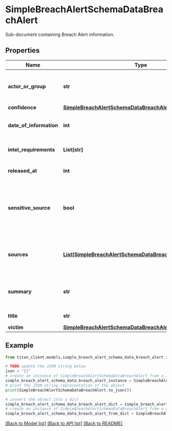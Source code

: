 # SimpleBreachAlertSchemaDataBreachAlert

Sub-document containing Breach Alert information.

## Properties

Name | Type | Description | Notes
------------ | ------------- | ------------- | -------------
**actor_or_group** | **str** | Name of the actor or the actor group behind the breach. | 
**confidence** | [**SimpleBreachAlertSchemaDataBreachAlertConfidence**](SimpleBreachAlertSchemaDataBreachAlertConfidence.md) |  | 
**date_of_information** | **int** | Breach Alert&#39;s date of information. | 
**intel_requirements** | **List[str]** | General Intel Requirements (GIR). | [optional] 
**released_at** | **int** | Breach Alert&#39;s release date. | 
**sensitive_source** | **bool** | Indicates if the document contains sensitive source derived information. | [optional] 
**sources** | [**List[SimpleBreachAlertSchemaDataBreachAlertSourcesInner]**](SimpleBreachAlertSchemaDataBreachAlertSourcesInner.md) | Sources for this alert, either from Titan or external &#x60;resources&#x60;. | [optional] 
**summary** | **str** | Breach Alert&#39;s summary - raw text in HTML format. | [optional] 
**title** | **str** | Breach Alert&#39;s title. | 
**victim** | [**SimpleBreachAlertSchemaDataBreachAlertVictim**](SimpleBreachAlertSchemaDataBreachAlertVictim.md) |  | 

## Example

```python
from titan_client.models.simple_breach_alert_schema_data_breach_alert import SimpleBreachAlertSchemaDataBreachAlert

# TODO update the JSON string below
json = "{}"
# create an instance of SimpleBreachAlertSchemaDataBreachAlert from a JSON string
simple_breach_alert_schema_data_breach_alert_instance = SimpleBreachAlertSchemaDataBreachAlert.from_json(json)
# print the JSON string representation of the object
print(SimpleBreachAlertSchemaDataBreachAlert.to_json())

# convert the object into a dict
simple_breach_alert_schema_data_breach_alert_dict = simple_breach_alert_schema_data_breach_alert_instance.to_dict()
# create an instance of SimpleBreachAlertSchemaDataBreachAlert from a dict
simple_breach_alert_schema_data_breach_alert_from_dict = SimpleBreachAlertSchemaDataBreachAlert.from_dict(simple_breach_alert_schema_data_breach_alert_dict)
```
[[Back to Model list]](../README.md#documentation-for-models) [[Back to API list]](../README.md#documentation-for-api-endpoints) [[Back to README]](../README.md)



